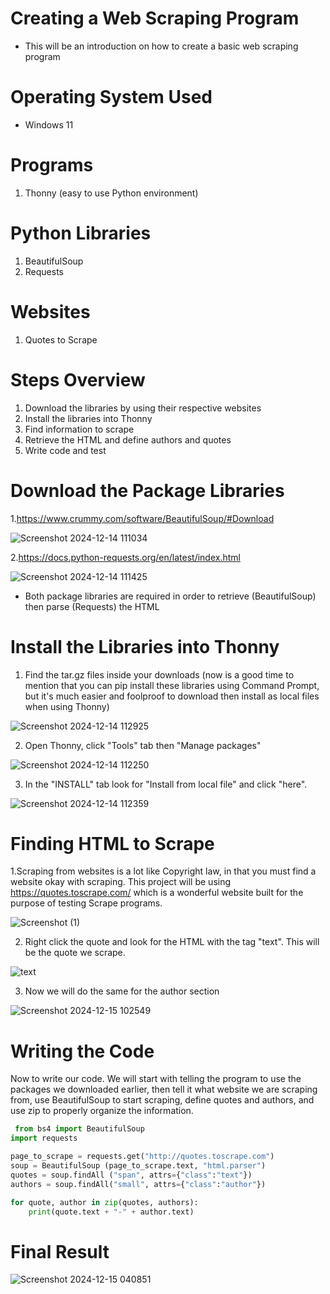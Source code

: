 # Creating a Web Scraping Program
* This will be an introduction on how to create a basic web scraping program

# Operating System Used
* Windows 11

# Programs
1. Thonny (easy to use Python environment)
# Python Libraries
1. BeautifulSoup
2. Requests
# Websites
1. Quotes to Scrape
# Steps Overview
1. Download the libraries by using their respective websites
2. Install the libraries into Thonny
3. Find information to scrape
4. Retrieve the HTML and define authors and quotes
5. Write code and test

# Download the Package Libraries
1.https://www.crummy.com/software/BeautifulSoup/#Download

 ![Screenshot 2024-12-14 111034](https://github.com/user-attachments/assets/559dcf2d-98fd-4416-8760-653e9d6fb931)

2.https://docs.python-requests.org/en/latest/index.html

 ![Screenshot 2024-12-14 111425](https://github.com/user-attachments/assets/4f09dd56-6978-489f-ad3f-e9b966e69554)

* Both package libraries are required in order to retrieve (BeautifulSoup) then parse (Requests) the HTML

# Install the Libraries into Thonny
 1. Find the tar.gz files inside your downloads (now is a good time to mention that you can pip install these libraries using Command Prompt, but it's much easier and foolproof to download then install as local files when using Thonny)

![Screenshot 2024-12-14 112925](https://github.com/user-attachments/assets/85c313b3-656e-4f79-b82a-177044b5c3a9)

2. Open Thonny, click "Tools" tab then "Manage packages"

![Screenshot 2024-12-14 112250](https://github.com/user-attachments/assets/b3e4977d-d22e-4e3f-baed-68f63b61a9ba)

3. In the "INSTALL" tab look for "Install from local file" and click "here".

![Screenshot 2024-12-14 112359](https://github.com/user-attachments/assets/cc2e4824-4cdc-4f52-b831-b31e3883372c)

# Finding HTML to Scrape
1.Scraping from websites is a lot like Copyright law, in that you must find a website okay with scraping. This project will be using https://quotes.toscrape.com/ which is a wonderful website built for the purpose of testing Scrape programs.

![Screenshot (1)](https://github.com/user-attachments/assets/e3ac5050-051f-4758-9c0c-6bd4cd5283db)

2. Right click the quote and look for the HTML with the tag "text". This will be the quote we scrape.

![text](https://github.com/user-attachments/assets/1e63ffb2-e0ce-4d4d-9d3f-1318e43d552f)

3. Now we will do the same for the author section

![Screenshot 2024-12-15 102549](https://github.com/user-attachments/assets/352e804a-9aa1-456d-8051-322e3eff303b)

# Writing the Code
Now to write our code. We will start with telling the program to use the packages we downloaded earlier, then tell it what website we are scraping from, use BeautifulSoup to start scraping, define quotes and authors, and use zip to properly organize the information.

```python
 from bs4 import BeautifulSoup
import requests

page_to_scrape = requests.get("http://quotes.toscrape.com")
soup = BeautifulSoup (page_to_scrape.text, "html.parser")
quotes = soup.findAll ("span", attrs={"class":"text"})
authors = soup.findAll("small", attrs={"class":"author"})

for quote, author in zip(quotes, authors):
    print(quote.text + "-" + author.text)

```
# Final Result

![Screenshot 2024-12-15 040851](https://github.com/user-attachments/assets/cd82dba7-7586-4b3f-8212-d9240cf3bfe2)





